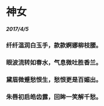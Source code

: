 <style>
  .page-header>a{display:none;}
  .site-footer{display:none;}
</style>
#	神女
#####	2017/4/5
### 纤纤温润白玉手，款款婀娜柳枝腰。
### 眼波流转如春水，气息微吐胜香兰。
### 黛眉微蹙愁恨生，愁恨更是百媚出。
### 朱唇初启皓齿露，回眸一笑解千愁。